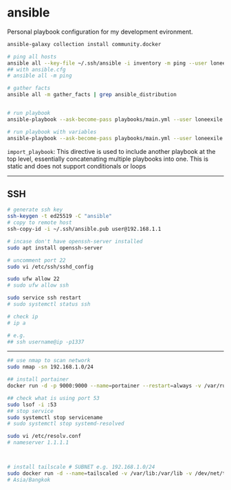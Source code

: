 # ansible

Personal playbook configuration for my development evironment.

```bash
ansible-galaxy collection install community.docker

# ping all hosts
ansible all --key-file ~/.ssh/ansible -i inventory -m ping --user loneexile
## with ansible.cfg
# ansible all -m ping

# gather facts
ansible all -m gather_facts | grep ansible_distribution


# run playbook
ansible-playbook --ask-become-pass playbooks/main.yml --user loneexile

# run playbook with variables
ansible-playbook --ask-become-pass playbooks/main.yml --user loneexile -e "@variables.yml"

```

`import_playbook`: This directive is used to include another playbook at the top
level, essentially concatenating multiple playbooks into one. This is static and
does not support conditionals or loops

---

## SSH

```bash
# generate ssh key
ssh-keygen -t ed25519 -C "ansible"
# copy to remote host
ssh-copy-id -i ~/.ssh/ansible.pub user@192.168.1.1

# incase don't have openssh-server installed
sudo apt install openssh-server

# uncomment port 22
sudo vi /etc/ssh/sshd_config

sudo ufw allow 22
# sudo ufw allow ssh

sudo service ssh restart
# sudo systemctl status ssh

# check ip
# ip a

# e.g.
## ssh username@ip -p1337
```

---

```bash
## use nmap to scan network
sudo nmap -sn 192.168.1.0/24

## install portainer
docker run -d -p 9000:9000 --name=portainer --restart=always -v /var/run/docker.sock:/var/run/docker.sock -v portainer_data:/data portainer/portainer-ce:latest

## check what is using port 53
sudo lsof -i :53
## stop service
sudo systemctl stop servicename
# sudo systemctl stop systemd-resolved

sudo vi /etc/resolv.conf
# nameserver 1.1.1.1



# install tailscale # SUBNET e.g. 192.168.1.0/24
sudo docker run -d --name=tailscaled -v /var/lib:/var/lib -v /dev/net/tun:/dev/net/tun --network=host --cap-add=NET_ADMIN --cap-add=NET_RAW --env TS_AUTHKEY=[AUTH KEY] --env TS_EXTRA_ARGS=--advertise-exit-node --env TS_ROUTES=[SUBNET] tailscale/tailscale
# Asia/Bangkok

```
